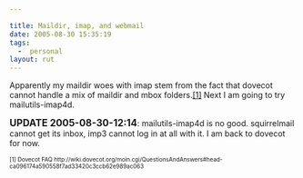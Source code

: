 ```yaml
---

title: Maildir, imap, and webmail
date: 2005-08-30 15:35:19
tags:
  -  personal
layout: rut
---
```


<p>Apparently my maildir woes with imap stem from the fact that dovecot cannot handle a mix of maildir and mbox folders.<a href="http://wiki.dovecot.org/moin.cgi/QuestionsAndAnswers#head-ca096174a590558f7ad33420c3ccb62e989ac063">[1]</a> Next I am going to try mailutils-imap4d.</p>  

<p><strong><big>UPDATE 2005-08-30-12:14</big></strong>:  mailutils-imap4d is no good. squirrelmail cannot get its inbox, imp3 cannot log in at all with it.  I am back to dovecot for now.</p>
<font size="-2">[1] Dovecot FAQ http://wiki.dovecot.org/moin.cgi/QuestionsAndAnswers#head-ca096174a590558f7ad33420c3ccb62e989ac063 </font>

